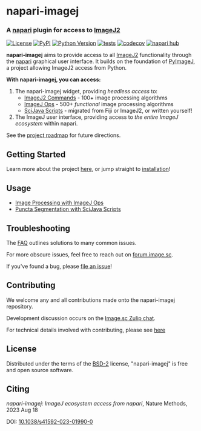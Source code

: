 # napari-imagej

### A [napari] plugin for access to [ImageJ2]

[![License](https://img.shields.io/pypi/l/napari-imagej.svg?color=green)](https://github.com/imagej/napari-imagej/raw/main/LICENSE)
[![PyPI](https://img.shields.io/pypi/v/napari-imagej.svg?color=green)](https://pypi.org/project/napari-imagej)
[![Python Version](https://img.shields.io/pypi/pyversions/napari-imagej.svg?color=green)](https://python.org)
[![tests](https://github.com/imagej/napari-imagej/workflows/tests/badge.svg)](https://github.com/imagej/napari-imagej/actions)
[![codecov](https://codecov.io/gh/imagej/napari-imagej/branch/main/graph/badge.svg)](https://codecov.io/gh/imagej/napari-imagej)
[![napari hub](https://img.shields.io/endpoint?url=https://api.napari-hub.org/shields/napari-imagej)](https://napari-hub.org/plugins/napari-imagej)

**napari-imagej** aims to provide access to all [ImageJ2] functionality through the [napari] graphical user interface. It builds on the foundation of [PyImageJ], a project allowing ImageJ2 access from Python.

**With napari-imagej, you can access:**

1. The napari-imagej widget, providing *headless access* to:
   * [ImageJ2 Commands] - 100+ image processing algorithms
   * [ImageJ Ops] - 500+ *functional* image processing algorithms
   * [SciJava Scripts] - migrated from Fiji or ImageJ2, or written yourself!
2. The ImageJ user interface, providing access to *the entire ImageJ ecosystem* within napari.

See the [project roadmap](https://github.com/orgs/imagej/projects/2) for future directions.

## Getting Started

Learn more about the project [here](https://napari-imagej.readthedocs.io/en/latest/), or jump straight to [installation](https://napari-imagej.readthedocs.io/en/latest/Install.html)!

## Usage

* [Image Processing with ImageJ Ops](https://napari-imagej.readthedocs.io/en/latest/examples/ops.html)
* [Puncta Segmentation with SciJava Scripts](https://napari-imagej.readthedocs.io/en/latest/examples/scripting.html)

## Troubleshooting

The [FAQ](https://napari-imagej.readthedocs.io/en/latest/Troubleshooting.html) outlines solutions to many common issues.

For more obscure issues, feel free to reach out on [forum.image.sc](https://forum.image.sc).

If you've found a bug, please [file an issue]!

## Contributing

We welcome any and all contributions made onto the napari-imagej repository.

Development discussion occurs on the [Image.sc Zulip chat](https://imagesc.zulipchat.com/#narrow/stream/328100-scyjava).

For technical details involved with contributing, please see [here](https://napari-imagej.readthedocs.io/en/latest/Development.html)

## License

Distributed under the terms of the [BSD-2] license,
"napari-imagej" is free and open source software.

## Citing

_napari-imagej: ImageJ ecosystem access from napari_, Nature Methods, 2023 Aug 18

DOI: [10.1038/s41592-023-01990-0](https://doi.org/10.1038/s41592-023-01990-0)

[Apache Software License 2.0]: https://www.apache.org/licenses/LICENSE-2.0
[black]: https://github.com/psf/black
[BSD-2]: https://opensource.org/licenses/BSD-2-Clause
[Cookiecutter]: https://github.com/audreyr/cookiecutter
[cookiecutter-napari-plugin]: https://github.com/napari/cookiecutter-napari-plugin
[conda]: https://docs.conda.io/
[conda-forge]: https://conda-forge.org/
[file an issue]: https://github.com/imagej/napari-imagej/issues
[flake8]: https://flake8.pycqa.org/
[GNU GPL v3.0]: https://www.gnu.org/licenses/gpl-3.0.txt
[GNU LGPL v3.0]: https://www.gnu.org/licenses/lgpl-3.0.txt
[ImageJ2]: https://imagej.net/software/imagej2
[ImageJ2 Commands]: https://github.com/imagej/imagej-plugins-commands
[ImageJ Ops]: https://imagej.net/libs/imagej-ops
[install mamba]: https://mamba.readthedocs.io/en/latest/installation.html
[isort]: https://pycqa.github.io/isort/
[mamba]: https://mamba.readthedocs.io/
[MIT]: https://opensource.org/licenses/MIT
[Mozilla Public License 2.0]: https://www.mozilla.org/media/MPL/2.0/index.txt
[napari]: https://github.com/napari/napari
[napari hub]: https://www.napari-hub.org/
[npe2]: https://github.com/napari/npe2
[pip]: https://pypi.org/project/pip/
[pull request]: https://docs.github.com/en/pull-requests/collaborating-with-pull-requests/proposing-changes-to-your-work-with-pull-requests/about-pull-requests
[PyImageJ]: https://github.com/imagej/pyimagej
[PyPI]: https://pypi.org/
[SciJava Scripts]: https://imagej.net/scripting
[tox]: https://tox.readthedocs.io/
